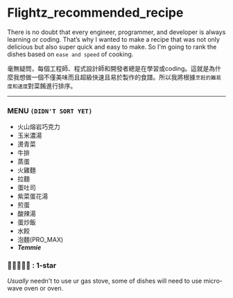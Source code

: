 # Flightz_recommended_recipe
There is no doubt that every engineer, programmer, and developer is always learning or coding. That’s why I wanted to make a recipe that was not only delicious but also super quick and easy to make. So I'm going to rank the dishes based on `ease and speed` of cooking.   

   
毫無疑問，每個工程師、程式設計師和開發者總是在學習或coding。這就是為什麼我想做一個不僅美味而且超級快速且易於製作的食譜。所以我將根據`烹飪的難易度和速度`對菜餚進行排序。   

---  

### MENU `(DIDN'T SORT YET)`
* 火山熔岩巧克力 
* 玉米濃湯
* 燙青菜
* 牛排
* 蒸蛋
* 火雞麵
* 拉麵
* 蛋吐司
* 紫菜蛋花湯
* 煎蛋
* 酸辣湯
* 蛋炒飯
* 水餃
* 泡麵(PRO_MAX)
* ***Temmie***
### 🔷🔶🔶🔶🔶 : **1-star**  
*Usually* needn't to use ur gas stove, some of dishes will need to use micro-wave oven or oven.

